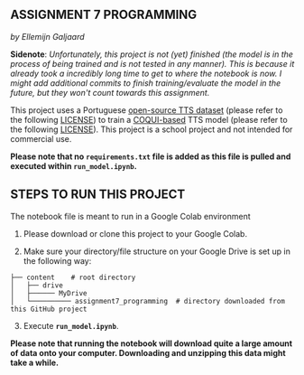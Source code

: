 ASSIGNMENT 7 PROGRAMMING
----------------------------
*by Ellemijn Galjaard*

**Sidenote**: *Unfortunately, this project is not (yet) finished (the model is in the process of being trained and is not tested in any manner). This is because it already took a incredibly long time to get to where the notebook is now. I might add additional commits to finish training/evaluate the model in the future, but they won't count towards this assignment.*

This project uses a Portuguese [open-source TTS dataset](https://github.com/Edresson/TTS-Portuguese-Corpus) (please refer to the following [LICENSE](https://github.com/Edresson/TTS-Portuguese-Corpus/blob/master/LICENSE)) to train a [COQUI-based](https://github.com/coqui-ai/TTS) TTS model (please refer to the following [LICENSE](https://github.com/coqui-ai/TTS/blob/dev/LICENSE.txt)). This project is a school project and not intended for commercial use.

**Please note that no ``requirements.txt`` file is added as this file is pulled and executed within ``run_model.ipynb``.**

STEPS TO RUN THIS PROJECT
-----------------------------

The notebook file is meant to run in a Google Colab environment

1. Please download or clone this project to your Google Colab.

2. Make sure your directory/file structure on your Google Drive is set up in the following way:
```
├── content    # root directory                     
│   ├── drive
│   ├────── MyDrive
│   └────────── assignment7_programming  # directory downloaded from this GitHub project
```

3. Execute **``run_model.ipynb``**.

**Please note that running the notebook will download quite a large amount of data onto your computer. Downloading and unzipping this data might take a while.**

